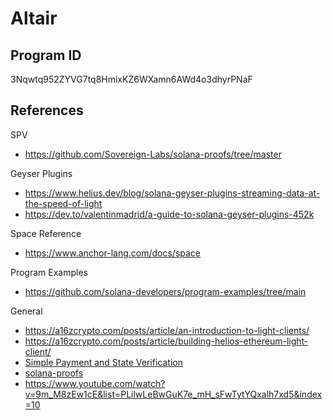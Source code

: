 # Altair

## Program ID
3Nqwtq952ZYVG7tq8HmixKZ6WXamn6AWd4o3dhyrPNaF


## References
SPV
- https://github.com/Sovereign-Labs/solana-proofs/tree/master

Geyser Plugins
- https://www.helius.dev/blog/solana-geyser-plugins-streaming-data-at-the-speed-of-light
- https://dev.to/valentinmadrid/a-guide-to-solana-geyser-plugins-452k

Space Reference
- https://www.anchor-lang.com/docs/space

Program Examples
- https://github.com/solana-developers/program-examples/tree/main

General
- https://a16zcrypto.com/posts/article/an-introduction-to-light-clients/
- https://a16zcrypto.com/posts/article/building-helios-ethereum-light-client/
- [Simple Payment and State Verification](https://docs.solanalabs.com/proposals/simple-payment-and-state-verification)
- [solana-proofs](https://github.com/Sovereign-Labs/solana-proofs/tree/master)
- https://www.youtube.com/watch?v=9m_M8zEw1cE&list=PLilwLeBwGuK7e_mH_sFwTytYQxalh7xd5&index=10

